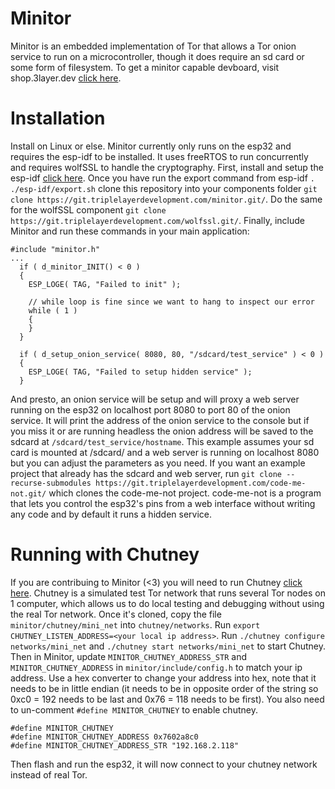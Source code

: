 # Minitor
Minitor is an embedded implementation of Tor that allows a Tor onion service to run on a microcontroller, though it does require an sd card or some form of filesystem.
To get a minitor capable devboard, visit shop.3layer.dev [click here](https://shop.3layer.dev).

# Installation
Install on Linux or else.
Minitor currently only runs on the esp32 and requires the esp-idf to be installed. It uses freeRTOS to run concurrently and requires wolfSSL to handle the cryptography.
First, install and setup the esp-idf [click here](https://docs.espressif.com/projects/esp-idf/en/latest/esp32/get-started/index.html).
Once you have run the export command from esp-idf `. ./esp-idf/export.sh` clone this repository into your components folder `git clone https://git.triplelayerdevelopment.com/minitor.git/`.
Do the same for the wolfSSL component `git clone https://git.triplelayerdevelopment.com/wolfssl.git/`.
Finally, include Minitor and run these commands in your main application:
```
#include "minitor.h"
...
  if ( d_minitor_INIT() < 0 )
  {
    ESP_LOGE( TAG, "Failed to init" );

    // while loop is fine since we want to hang to inspect our error
    while ( 1 )
    {
    }
  }

  if ( d_setup_onion_service( 8080, 80, "/sdcard/test_service" ) < 0 )
  {
    ESP_LOGE( TAG, "Failed to setup hidden service" );
  }
```
And presto, an onion service will be setup and will proxy a web server running on the esp32 on localhost port 8080 to port 80 of the onion service.
It will print the address of the onion service to the console but if you miss it or are running headless the onion address will be saved to the sdcard at `/sdcard/test_service/hostname`.
This example assumes your sd card is mounted at /sdcard/ and a web server is running on localhost 8080 but you can adjust the parameters as you need.
If you want an example project that already has the sdcard and web server, run `git clone --recurse-submodules https://git.triplelayerdevelopment.com/code-me-not.git/` which clones the code-me-not project. code-me-not is a program that lets you control the esp32's pins from a web interface without writing any code and by default it runs a hidden service.

# Running with Chutney
If you are contribuing to Minitor (<3) you will need to run Chutney [click here](https://github.com/torproject/chutney).
Chutney is a simulated test Tor network that runs several Tor nodes on 1 computer, which allows us to do local testing and debugging without using the real Tor network.
Once it's cloned, copy the file `minitor/chutney/mini_net` into `chutney/networks`.
Run `export CHUTNEY_LISTEN_ADDRESS=<your local ip address>`.
Run `./chutney configure networks/mini_net` and `./chutney start networks/mini_net` to start Chutney.
Then in Minitor, update `MINITOR_CHUTNEY_ADDRESS_STR` and `MINITOR_CHUTNEY_ADDRESS` in `minitor/include/config.h` to match your ip address. Use a hex converter to change your address into hex, note that it needs to be in little endian (it needs to be in opposite order of the string so 0xc0 = 192 needs to be last and 0x76 = 118 needs to be first).
You also need to un-comment `#define MINITOR_CHUTNEY` to enable chutney.
```
#define MINITOR_CHUTNEY
#define MINITOR_CHUTNEY_ADDRESS 0x7602a8c0
#define MINITOR_CHUTNEY_ADDRESS_STR "192.168.2.118"
```
Then flash and run the esp32, it will now connect to your chutney network instead of real Tor.
